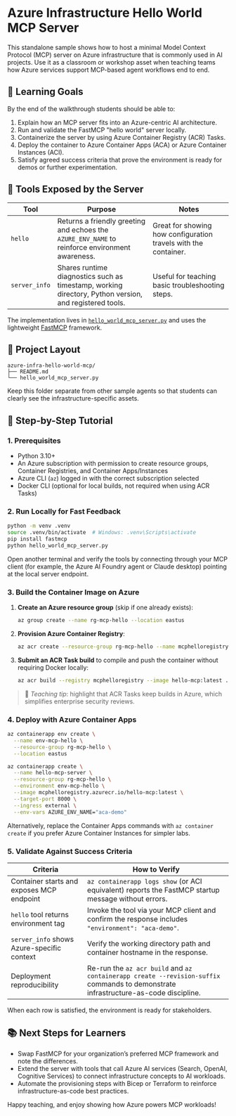 # Azure Infrastructure Hello World MCP Server

This standalone sample shows how to host a minimal Model Context Protocol (MCP) server on Azure infrastructure that is commonly used in AI projects. Use it as a classroom or workshop asset when teaching teams how Azure services support MCP-based agent workflows end to end.

## 🎯 Learning Goals

By the end of the walkthrough students should be able to:

1. Explain how an MCP server fits into an Azure-centric AI architecture.
2. Run and validate the FastMCP "hello world" server locally.
3. Containerize the server by using Azure Container Registry (ACR) Tasks.
4. Deploy the container to Azure Container Apps (ACA) or Azure Container Instances (ACI).
5. Satisfy agreed success criteria that prove the environment is ready for demos or further experimentation.

## 🧰 Tools Exposed by the Server

| Tool | Purpose | Notes |
|------|---------|-------|
| `hello` | Returns a friendly greeting and echoes the `AZURE_ENV_NAME` to reinforce environment awareness. | Great for showing how configuration travels with the container. |
| `server_info` | Shares runtime diagnostics such as timestamp, working directory, Python version, and registered tools. | Useful for teaching basic troubleshooting steps. |

The implementation lives in [`hello_world_mcp_server.py`](./hello_world_mcp_server.py) and uses the lightweight [FastMCP](https://github.com/modelcontextprotocol/fastmcp) framework.

## 📂 Project Layout

```
azure-infra-hello-world-mcp/
├── README.md
└── hello_world_mcp_server.py
```

Keep this folder separate from other sample agents so that students can clearly see the infrastructure-specific assets.

## 🚀 Step-by-Step Tutorial

### 1. Prerequisites

- Python 3.10+
- An Azure subscription with permission to create resource groups, Container Registries, and Container Apps/Instances
- Azure CLI (`az`) logged in with the correct subscription selected
- Docker CLI (optional for local builds, not required when using ACR Tasks)

### 2. Run Locally for Fast Feedback

```bash
python -m venv .venv
source .venv/bin/activate  # Windows: .venv\Scripts\activate
pip install fastmcp
python hello_world_mcp_server.py
```

Open another terminal and verify the tools by connecting through your MCP client (for example, the Azure AI Foundry agent or Claude desktop) pointing at the local server endpoint.

### 3. Build the Container Image on Azure

1. **Create an Azure resource group** (skip if one already exists):
   ```bash
   az group create --name rg-mcp-hello --location eastus
   ```
2. **Provision Azure Container Registry**:
   ```bash
   az acr create --resource-group rg-mcp-hello --name mcphelloregistry --sku Basic --admin-enabled true
   ```
3. **Submit an ACR Task build** to compile and push the container without requiring Docker locally:
   ```bash
   az acr build --registry mcphelloregistry --image hello-mcp:latest .
   ```

> 📘 _Teaching tip_: highlight that ACR Tasks keep builds in Azure, which simplifies enterprise security reviews.

### 4. Deploy with Azure Container Apps

```bash
az containerapp env create \
  --name env-mcp-hello \
  --resource-group rg-mcp-hello \
  --location eastus

az containerapp create \
  --name hello-mcp-server \
  --resource-group rg-mcp-hello \
  --environment env-mcp-hello \
  --image mcphelloregistry.azurecr.io/hello-mcp:latest \
  --target-port 8000 \
  --ingress external \
  --env-vars AZURE_ENV_NAME="aca-demo"
```

Alternatively, replace the Container Apps commands with `az container create` if you prefer Azure Container Instances for simpler labs.

### 5. Validate Against Success Criteria

| Criteria | How to Verify |
|----------|---------------|
| Container starts and exposes MCP endpoint | `az containerapp logs show` (or ACI equivalent) reports the FastMCP startup message without errors. |
| `hello` tool returns environment tag | Invoke the tool via your MCP client and confirm the response includes `"environment": "aca-demo"`. |
| `server_info` shows Azure-specific context | Verify the working directory path and container hostname in the response. |
| Deployment reproducibility | Re-run the `az acr build` and `az containerapp create --revision-suffix` commands to demonstrate infrastructure-as-code discipline. |

When each row is satisfied, the environment is ready for stakeholders.

## 📚 Next Steps for Learners

- Swap FastMCP for your organization’s preferred MCP framework and note the differences.
- Extend the server with tools that call Azure AI services (Search, OpenAI, Cognitive Services) to connect infrastructure concepts to AI workloads.
- Automate the provisioning steps with Bicep or Terraform to reinforce infrastructure-as-code best practices.

Happy teaching, and enjoy showing how Azure powers MCP workloads!
